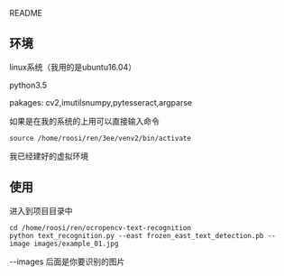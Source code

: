 README

## 环境

linux系统（我用的是ubuntu16.04）

python3.5

pakages: cv2,imutilsnumpy,pytesseract,argparse

如果是在我的系统的上用可以直接输入命令

```
source /home/roosi/ren/3ee/venv2/bin/activate
```

我已经建好的虚拟环境

## 使用

进入到项目目录中

```
cd /home/roosi/ren/ocropencv-text-recognition
python text_recognition.py --east frozen_east_text_detection.pb --image images/example_01.jpg
```

--images 后面是你要识别的图片

